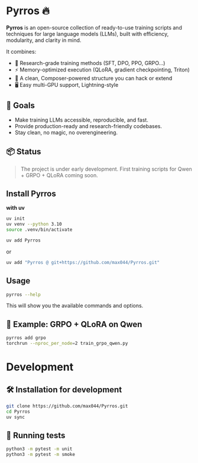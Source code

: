 # Pyrros 🔥

**Pyrros** is an open-source collection of ready-to-use training scripts and techniques for large language models (LLMs), built with efficiency, modularity, and clarity in mind.

It combines:
- 🧠 Research-grade training methods (SFT, DPO, PPO, GRPO…)
- ⚡ Memory-optimized execution (QLoRA, gradient checkpointing, Triton)
- 🧩 A clean, Composer-powered structure you can hack or extend
- 🖥️ Easy multi-GPU support, Lightning-style

## 🚀 Goals

- Make training LLMs accessible, reproducible, and fast.
- Provide production-ready and research-friendly codebases.
- Stay clean, no magic, no overengineering.

## 📦 Status

> The project is under early development. First training scripts for Qwen + GRPO + QLoRA coming soon.

## Install Pyrros

**with uv**
```bash
uv init
uv venv --python 3.10
source .venv/bin/activate
```
```bash
uv add Pyrros
```
or
```bash
uv add "Pyrros @ git+https://github.com/max044/Pyrros.git"
```

## Usage
```bash
pyrros --help
```

This will show you the available commands and options.

## 🧪 Example: GRPO + QLoRA on Qwen

```bash
pyrros add grpo
torchrun --nproc_per_node=2 train_grpo_qwen.py
```

# Development

## 🛠️ Installation for development

```bash
git clone https://github.com/max044/Pyrros.git
cd Pyrros
uv sync
```

## 🧪 Running tests

```bash
python3 -m pytest -m unit
python3 -m pytest -m smoke
```